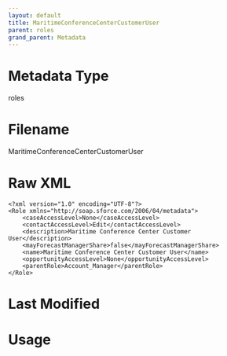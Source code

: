 ```yaml
---
layout: default
title: MaritimeConferenceCenterCustomerUser
parent: roles
grand_parent: Metadata
---
```

# Metadata Type
roles


# Filename 
MaritimeConferenceCenterCustomerUser


# Raw XML
```
<?xml version="1.0" encoding="UTF-8"?>
<Role xmlns="http://soap.sforce.com/2006/04/metadata">
    <caseAccessLevel>None</caseAccessLevel>
    <contactAccessLevel>Edit</contactAccessLevel>
    <description>Maritime Conference Center Customer User</description>
    <mayForecastManagerShare>false</mayForecastManagerShare>
    <name>Maritime Conference Center Customer User</name>
    <opportunityAccessLevel>None</opportunityAccessLevel>
    <parentRole>Account_Manager</parentRole>
</Role>
```


# Last Modified


# Usage
